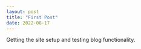 ```yaml
---
layout: post
title: "First Post"
date: 2022-08-17
---
```


Getting the site setup and testing blog functionality.
